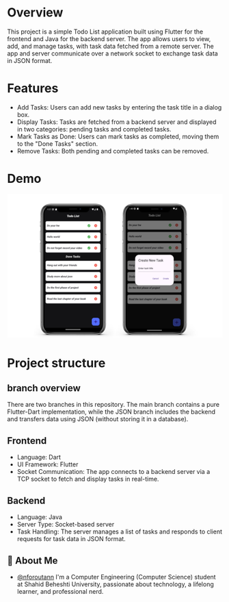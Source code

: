 
# Overview

This project is a simple Todo List application built using Flutter for the frontend and Java for the backend server. The app allows users to view, add, and manage tasks, with task data fetched from a remote server. The app and server communicate over a network socket to exchange task data in JSON format.

# Features

- Add Tasks: Users can add new tasks by entering the task title in a dialog box.
- Display Tasks: Tasks are fetched from a backend server and displayed in two categories: pending tasks and completed tasks.
- Mark Tasks as Done: Users can mark tasks as completed, moving them to the "Done Tasks" section.
- Remove Tasks: Both pending and completed tasks can be removed.

# Demo

![App Screenshot](TodoList/assets/demo.jpg)


# Project structure

## branch overview

There are two branches in this repository. The main branch contains a pure Flutter-Dart implementation, while the JSON branch includes the backend and transfers data using JSON (without storing it in a database).

## Frontend
- Language: Dart
- UI Framework: Flutter
- Socket Communication: The app connects to a backend server via a TCP socket to fetch and display tasks in real-time.

## Backend
- Language: Java
- Server Type: Socket-based server
- Task Handling: The server manages a list of tasks and responds to client requests for task data in JSON format.



## 🚀 About Me
- [@nforoutann](https://github.com/nforoutann)
I'm a Computer Engineering (Computer Science) student at Shahid Beheshti University, passionate about technology, a lifelong learner, and professional nerd.

